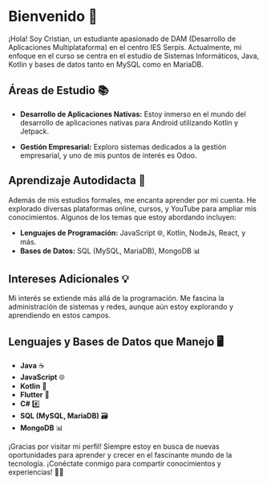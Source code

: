 # Bienvenido 👋

¡Hola! Soy Cristian, un estudiante apasionado de DAM (Desarrollo de Aplicaciones Multiplataforma) en el centro IES Serpis. Actualmente, mi enfoque en el curso se centra en el estudio de Sistemas Informáticos, Java, Kotlin y bases de datos tanto en MySQL como en MariaDB.

## Áreas de Estudio 📚

- **Desarrollo de Aplicaciones Nativas:** Estoy inmerso en el mundo del desarrollo de aplicaciones nativas para Android utilizando Kotlin y Jetpack.

- **Gestión Empresarial:** Exploro sistemas dedicados a la gestión empresarial, y uno de mis puntos de interés es Odoo.

## Aprendizaje Autodidacta 🚀

Además de mis estudios formales, me encanta aprender por mi cuenta. He explorado diversas plataformas online, cursos, y YouTube para ampliar mis conocimientos. Algunos de los temas que estoy abordando incluyen:

- **Lenguajes de Programación:** JavaScript 🌐, Kotlin, NodeJs, React, y más.
- **Bases de Datos:** SQL (MySQL, MariaDB), MongoDB 📊

## Intereses Adicionales 💡

Mi interés se extiende más allá de la programación. Me fascina la administración de sistemas y redes, aunque aún estoy explorando y aprendiendo en estos campos.

## Lenguajes y Bases de Datos que Manejo 🖥️


- **Java** ☕
- **JavaScript** 🌐
- **Kotlin** 🚀
- **Flutter** 📱
- **C#** 	#️⃣
- **SQL (MySQL, MariaDB)** 🗃️
- **MongoDB** 📊

¡Gracias por visitar mi perfil! Siempre estoy en busca de nuevas oportunidades para aprender y crecer en el fascinante mundo de la tecnología. ¡Conéctate conmigo para compartir conocimientos y experiencias! 👨‍💻
